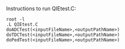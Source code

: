 Instructions to run QIEtest.C: 

```
root -l
.L QIEtest.C
doADCTest(<inputFileName>,<outputPathName>)
doTDCTest(<inputFileName>,<outputPathName>)
doPedTest(<inputFileName>,<outputPathName>)
```